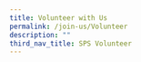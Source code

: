 ```yaml
---
title: Volunteer with Us
permalink: /join-us/Volunteer
description: ""
third_nav_title: SPS Volunteer
---
```


